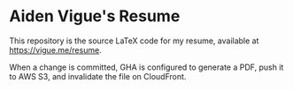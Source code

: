 # Aiden Vigue's Resume

This repository is the source LaTeX code for my resume, available at https://vigue.me/resume.

When a change is committed, GHA is configured to generate a PDF, push it to AWS S3, and invalidate the file on CloudFront.
